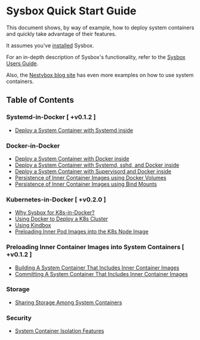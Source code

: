 # Sysbox Quick Start Guide

This document shows, by way of example, how to deploy system containers and
quickly take advantage of their features.

It assumes you've [installed](../user-guide/install.md) Sysbox.

For an in-depth description of Sysbox's functionality, refer to the [Sysbox Users Guide](../user-guide/README.md).

Also, the [Nestybox blog site](https://blog.nestybox.com) has even more examples on
how to use system containers.

## Table of Contents

### Systemd-in-Docker \[ +v0.1.2 ]

-   [Deploy a System Container with Systemd inside](systemd.md#deploy-a-system-container-with-systemd-inside--v012-)

### Docker-in-Docker

-   [Deploy a System Container with Docker inside](dind.md#deploy-a-system-container-with-docker-inside)
-   [Deploy a System Container with Systemd, sshd, and Docker inside](dind.md#deploy-a-system-container-with-systemd-sshd-and-docker-inside)
-   [Deploy a System Container with Supervisord and Docker inside](dind.md#deploy-a-system-container-with-supervisord-and-docker-inside)
-   [Persistence of Inner Container Images using Docker Volumes](dind.md#persistence-of-inner-container-images-using-docker-volumes)
-   [Persistence of Inner Container Images using Bind Mounts](dind.md#persistence-of-inner-container-images-using-bind-mounts)

### Kubernetes-in-Docker \[ +v0.2.0 ]

-   [Why Sysbox for K8s-in-Docker?](kind.md#why-sysbox-for-k8s-in-docker)
-   [Using Docker to Deploy a K8s Cluster](kind.md#using-docker-to-deploy-a-k8s-cluster)
-   [Using Kindbox](kind.md#using-kindbox)
-   [Preloading Inner Pod Images into the K8s Node Image](kind.md#preloading-inner-pod-images-into-the-k8s-node-image)

### Preloading Inner Container Images into System Containers \[ +v0.1.2 ]

-   [Building A System Container That Includes Inner Container Images](images.md#building-a-system-container-that-includes-inner-container-images--v012-)
-   [Committing A System Container That Includes Inner Container Images](images.md#committing-a-system-container-that-includes-inner-container-images)

### Storage

-   [Sharing Storage Among System Containers](storage.md#sharing-storage-among-system-containers)

### Security

-   [System Container Isolation Features](security.md#system-container-isolation-features)
